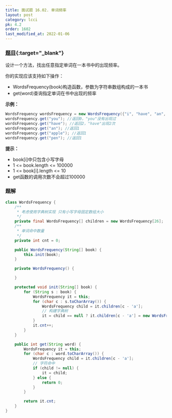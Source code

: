 ```yaml
---
title: 面试题 16.02. 单词频率
layout: post
category: lcci
pk: 4.2
order: 1602
last_modified_at: 2022-01-06
---
```


### [题目](https://leetcode.cn/words-frequency-lcci/){:target="_blank"}

设计一个方法，找出任意指定单词在一本书中的出现频率。

你的实现应该支持如下操作：
- WordsFrequency(book)构造函数，参数为字符串数组构成的一本书
- get(word)查询指定单词在书中出现的频率

**示例：**

```java
WordsFrequency wordsFrequency = new WordsFrequency({"i", "have", "an", "apple", "he", "have", "a", "pen"});
wordsFrequency.get("you"); //返回0，"you"没有出现过
wordsFrequency.get("have"); //返回2，"have"出现2次
wordsFrequency.get("an"); //返回1
wordsFrequency.get("apple"); //返回1
wordsFrequency.get("pen"); //返回1
```

**提示：**
- book[i]中只包含小写字母
- 1 <= book.length <= 100000
- 1 <= book[i].length <= 10
- get函数的调用次数不会超过100000

### 题解

```java
class WordsFrequency {
    /**
     * 考虑使用字典树实现 只有小写字母固定数组大小
     */
    private final WordsFrequency[] children = new WordsFrequency[26];
    /**
     * 单词命中数量
     */
    private int cnt = 0;

    public WordsFrequency(String[] book) {
        this.init(book);
    }

    private WordsFrequency() {

    }

    protected void init(String[] book) {
        for (String s : book) {
            WordsFrequency it = this;
            for (char c : s.toCharArray()) {
                WordsFrequency child = it.children[c - 'a'];
                // 构建字典树
                it = child == null ? it.children[c - 'a'] = new WordsFrequency() : child;
            }
            it.cnt++;
        }
    }

    public int get(String word) {
        WordsFrequency it = this;
        for (char c : word.toCharArray()) {
            WordsFrequency child = it.children[c - 'a'];
            // 字符命中
            if (child != null) {
                it = child;
            } else {
                return 0;
            }
        }

        return it.cnt;
    }
}
```